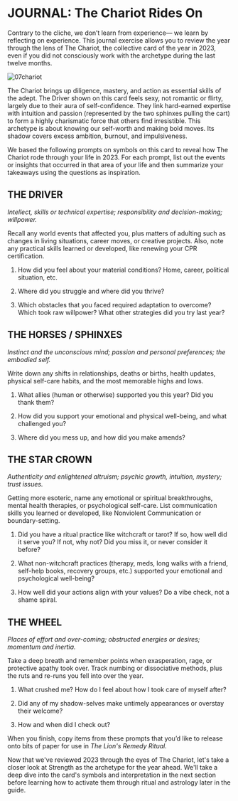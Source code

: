 # JOURNAL: The Chariot Rides On

Contrary to the cliche, we don’t learn from experience— we learn by reflecting on experience. This journal exercise allows you to review the year through the lens of The Chariot, the collective card of the year in 2023, even if you did not consciously work with the archetype during the last twelve months.

![07chariot](https://github.com/micaelaneus/strength-as-ccoty/assets/5696026/78db8324-9d16-4d63-9c2e-015100a391d8)

The Chariot brings up diligence, mastery, and action as essential skills of the adept. The Driver shown on this card feels sexy, not romantic or flirty, largely due to their aura of self-confidence. They link hard-earned expertise with intuition and passion (represented by the two sphinxes pulling the cart) to form a highly charismatic force that others find irresistible. This archetype is about knowing our self-worth and making bold moves. Its shadow covers excess ambition, burnout, and impulsiveness.

We based the following prompts on symbols on this card to reveal how The Chariot rode through your life in 2023. For each prompt, list out the events or insights that occurred in that area of your life and then summarize your takeaways using the questions as inspiration.

## THE DRIVER

*Intellect, skills or technical expertise; responsibility and decision-making; willpower.*

Recall any world events that affected you, plus matters of adulting such as changes in living situations, career moves, or creative projects. Also, note any practical skills learned or developed, like renewing your CPR certification.

1. How did you feel about your material conditions? Home, career, political situation, etc.

2. Where did you struggle and where did you thrive?

3. Which obstacles that you faced required adaptation to overcome? Which took raw willpower? What other strategies did you try last year?

## THE HORSES / SPHINXES

*Instinct and the unconscious mind; passion and personal preferences; the embodied self.*

Write down any shifts in relationships, deaths or births, health updates, physical self-care habits, and the most memorable highs and lows.

1. What allies (human or otherwise) supported you this year? Did you thank them?

2. How did you support your emotional and physical well-being, and what challenged you?

3. Where did you mess up, and how did you make amends?

## THE STAR CROWN

*Authenticity and enlightened altruism; psychic growth, intuition, mystery; trust issues.*

Getting more esoteric, name any emotional or spiritual breakthroughs, mental health therapies, or psychological self-care. List communication skills you learned or developed, like Nonviolent Communication or boundary-setting.

1. Did you have a ritual practice like witchcraft or tarot? If so, how well did it serve you? If not, why not? Did you miss it, or never consider it before?

2. What non-witchcraft practices (therapy, meds, long walks with a friend, self-help books, recovery groups, etc.) supported your emotional and psychological well-being?

3. How well did your actions align with your values? Do a vibe check, not a shame spiral.

## THE WHEEL

*Places of effort and over-coming; obstructed energies or desires; momentum and inertia.*

Take a deep breath and remember points when exasperation, rage, or protective apathy took over. Track numbing or dissociative methods, plus the ruts and re-runs you fell into over the year.

1. What crushed me? How do I feel about how I took care of myself after?

2. Did any of my shadow-selves make untimely appearances or overstay their welcome?

3. How and when did I check out?

When you finish, copy items from these prompts that you’d like to release onto bits of paper for use in *The Lion's Remedy Ritual.*

Now that we've reviewed 2023 through the eyes of The Chariot, let's take a closer look at Strength as the archetype for the year ahead. We'll take a deep dive into the card's symbols and interpretation in the next section before learning how to activate them through ritual and astrology later in the guide.
